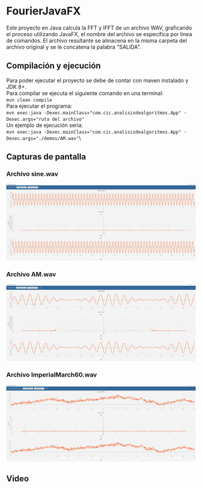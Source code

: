 # FourierJavaFX
Este proyecto en Java calcula la FFT y IFFT de un archivo WAV, graficando el proceso utilizando JavaFX, el nombre del archivo se especifica por línea de comandos. El archivo resultante se almacena en la misma carpeta del archivo original y se le concatena la palabra "SALIDA".
## Compilación y ejecución
Para poder ejecutar el proyecto se debe de contar con maven instalado y JDK 8+.\
Para compilar se ejecuta el siguiente comando en una terminal:\
`mvn clean compile`\
Para ejecutar el programa:\
`mvn exec:java -Dexec.mainClass="com.cic.analisisdealgoritmos.App" -Dexec.args="ruta del archivo"`\
Un ejemplo de ejecución seria: \
`mvn exec:java -Dexec.mainClass="com.cic.analisisdealgoritmos.App" -Dexec.args="./demos/AM.wav"`\

## Capturas de pantalla
### Archivo sine.wav
![Señal senoidal](./img/sine.png)
### Archivo AM.wav
![Señal de AM](img/AM.png)
### Archivo ImperialMarch60.wav
![Archivo de audio](img/ImperialMarch60.png)

## Video

